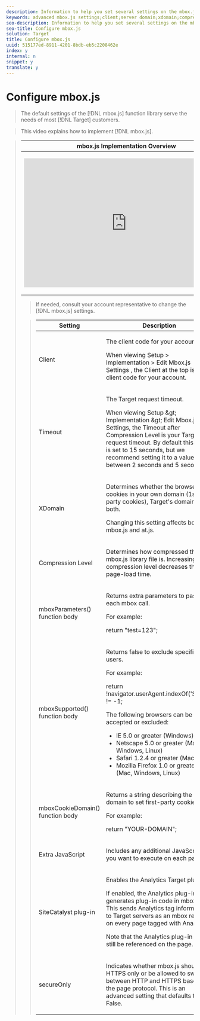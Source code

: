 ```yaml
---
description: Information to help you set several settings on the mbox.js Settings page.
keywords: advanced mbox.js settings;client;server domain;xdomain;compression level;client session id support;secureOnly;client pc id support;pass page;referring url;traffic level;traffic duration;mboxParameters() function body;mboxSupported() function body;mboxCookieDomain() function body;Extra JavaScript;SiteCatalyst plug-in;Get mbox.js as self-extracting JavaScript;flicker;body hiding;hide body
seo-description: Information to help you set several settings on the mbox.js Settings page.
seo-title: Configure mbox.js
solution: Target
title: Configure mbox.js
uuid: 515177ed-8911-4201-8bdb-eb5c2208462e
index: y
internal: n
snippet: y
translate: y
---
```


# Configure mbox.js


>The default settings of the [!DNL  mbox.js] function library serve the needs of most [!DNL  Target] customers. 

>This video explains how to implement [!DNL  mbox.js]. 



><table id="table_C56F4BE9B867463380013C584D97DAD2"> 
 <thead> 
  <tr> 
   <th class="entry" colspan="2"> mbox.js Implementation Overview </th> 
   <th colname="col3" class="entry"> 8:52 </th> 
  </tr> 
 </thead>
 <tbody> 
  <tr> 
   <td colspan="2"> <p> 
     <div width="550" class="video-iframe"> 
      <iframe src="https://www.youtube.com/embed/f-A1zET6AwE/" frameborder="0" webkitallowfullscreen="true" mozallowfullscreen="true" oallowfullscreen="true" msallowfullscreen="true" allowfullscreen="allowfullscreen" scrolling="no" width="550" height="345">https://www.youtube.com/embed/f-A1zET6AwE/</iframe>
     </div> </p> </td> 
   <td colname="col3"> <p> 
     <ul id="ul_B17C3EFA4B664415AE0159E418FF45C4"> 
      <li id="li_916224D2105348BE93D60015B2F43D4F">Select the correct settings for your <span class="filepath"> mbox.js </span> file </li> 
      <li id="li_0FED234A3A054DEAB62C4F58BAB47F7F">Implement <span class="keyword"> Target </span> by adding the <span class="filepath"> mbox.js </span> file to the <span class="codeph"> &amp;lt;head&amp;gt; </span> of your site </li> 
     </ul> </p> </td> 
  </tr> 
 </tbody> 
</table>

>If needed, consult your account representative to change the [!DNL  mbox.js] settings. 



><table id="table_279063834235446A858D3CCFDA1F68A6"> 
 <thead> 
  <tr> 
   <th colname="col1" class="entry"> Setting </th> 
   <th colname="col2" class="entry"> Description </th> 
  </tr> 
 </thead>
 <tbody> 
  <tr> 
   <td colname="col1"> <p>Client </p> </td> 
   <td colname="col2"> <p>The client code for your account. </p> <p>When viewing <span class="uicontrol"> Setup </span> &gt; <span class="uicontrol"> Implementation </span> &gt; <span class="uicontrol"> Edit Mbox.js Settings </span>, the Client at the top is the client code for your account. </p> </td> 
  </tr> 
  <tr> 
   <td colname="col1"> <p>Timeout </p> </td> 
   <td colname="col2"> <p>The Target request timeout. </p> <p>When viewing Setup &amp;gt; Implementation &amp;gt; Edit Mbox.js Settings, the Timeout after Compression Level is your Target request timeout. By default this value is set to 15 seconds, but we recommend setting it to a value between 2 seconds and 5 seconds. </p> </td> 
  </tr> 
  <tr> 
   <td colname="col1"> <p>XDomain </p> </td> 
   <td colname="col2"> <p>Determines whether the browser sets cookies in your own domain (1st party cookies), Target's domain, or both. </p> <p>Changing this setting affects both mbox.js and at.js. </p> </td> 
  </tr> 
  <tr> 
   <td colname="col1"> <p>Compression Level </p> </td> 
   <td colname="col2"> <p>Determines how compressed the <span class="filepath"> mbox.js </span> library file is. Increasing the compression level decreases the page-load time. </p> </td> 
  </tr> 
  <tr> 
   <td colname="col1"> <p>mboxParameters() function body </p> </td> 
   <td colname="col2"> <p>Returns extra parameters to pass to each mbox call. </p> <p>For example: </p> <p> <span class="codeph"> return "test=123"; </span> </p> </td> 
  </tr> 
  <tr> 
   <td colname="col1"> <p>mboxSupported() function body </p> </td> 
   <td colname="col2"> <p>Returns false to exclude specific users. </p> <p>For example: </p> <p> <span class="codeph"> return !navigator.userAgent.indexOf('Safari') != -1; </span> </p> <p>The following browsers can be accepted or excluded: </p> <p> 
     <ul id="ul_571938793D6340558C9EA1996B503847"> 
      <li id="li_CCE7658BDB3F46E69B90534380D45EAF"> IE 5.0 or greater (Windows) </li> 
      <li id="li_FBA2D7ABCDF84166A79EB74D3498E881"> Netscape 5.0 or greater (Mac, Windows, Linux) </li> 
      <li id="li_E3594D180230474DAC872926DB1253CE"> Safari 1.2.4 or greater (Mac) </li> 
      <li id="li_70D8B310F60B4271997F07BDC8316032"> Mozilla Firefox 1.0 or greater (Mac, Windows, Linux) </li> 
     </ul> </p> </td> 
  </tr> 
  <tr> 
   <td colname="col1"> <p>mboxCookieDomain() function body </p> </td> 
   <td colname="col2"> <p>Returns a string describing the domain to set first-party cookies. </p> <p>For example: </p> <p> <span class="codeph"> return "YOUR-DOMAIN"; </span> </p> </td> 
  </tr> 
  <tr> 
   <td colname="col1"> <p>Extra JavaScript </p> </td> 
   <td colname="col2"> <p>Includes any additional JavaScript you want to execute on each page. </p> </td> 
  </tr> 
  <tr> 
   <td colname="col1"> <p>SiteCatalyst plug-in </p> </td> 
   <td colname="col2"> <p>Enables the <span class="keyword"> Analytics Target </span> plug-in. </p> <p>If enabled, the <span class="keyword"> Analytics </span> plug-in generates plug-in code in <span class="filepath"> mbox.js </span>. This sends <span class="keyword"> Analytics </span> tag information to <span class="keyword"> Target </span> servers as an mbox request on every page tagged with <span class="keyword"> Analytics </span>. </p> <p>Note that the <span class="keyword"> Analytics </span> plug-in must still be referenced on the page. </p> </td> 
  </tr> 
  <tr> 
   <td colname="col1"> <p>secureOnly </p> </td> 
   <td colname="col2"> <p>Indicates whether mbox.js should use HTTPS only or be allowed to switch between HTTP and HTTPS based on the page protocol. This is an advanced setting that defaults to False. </p> </td> 
  </tr> 
 </tbody> 
</table>

